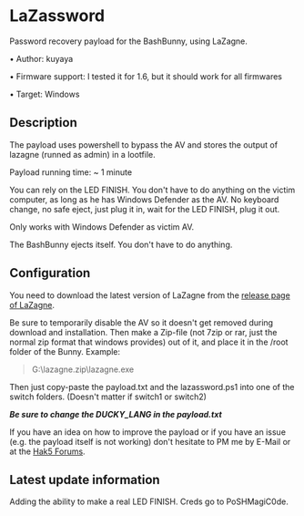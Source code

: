 # LaZassword
Password recovery payload for the BashBunny, using LaZagne.

• Author: kuyaya

• Firmware support: I tested it for 1.6, but it should work for all firmwares

• Target: Windows

## Description
The payload uses powershell to bypass the AV and stores the output of lazagne (runned as admin) in a lootfile.

Payload running time: ~ 1 minute

You can rely on the LED FINISH. You don't have to do anything on the victim computer, as long as he has Windows Defender as the AV. No keyboard change, no safe eject, just plug it in, wait for the LED FINISH, plug it out.

Only works with Windows Defender as victim AV.

The BashBunny ejects itself. You don't have to do anything.

## Configuration
You need to download the latest version of LaZagne from the [release page of LaZagne](https://github.com/AlessandroZ/LaZagne/releases).

Be sure to temporarily disable the AV so it doesn't get removed during download and installation. Then make a Zip-file (not 7zip or rar, just the normal zip format that windows provides) out of it, and place it in the /root folder of the Bunny.
Example: 
> G:\lazagne.zip\lazagne.exe

Then just copy-paste the payload.txt and the lazassword.ps1 into one of the switch folders. (Doesn't matter if switch1 or switch2)

***Be sure to change the DUCKY_LANG in the payload.txt***

If you have an idea on how to improve the payload or if you have an issue (e.g. the payload itself is not working) don't hesitate to PM me by E-Mail or at the [Hak5 Forums](https://forums.hak5.org/profile/63440-kuyaya/).

## Latest update information
Adding the ability to make a real LED FINISH. Creds go to PoSHMagiC0de.
